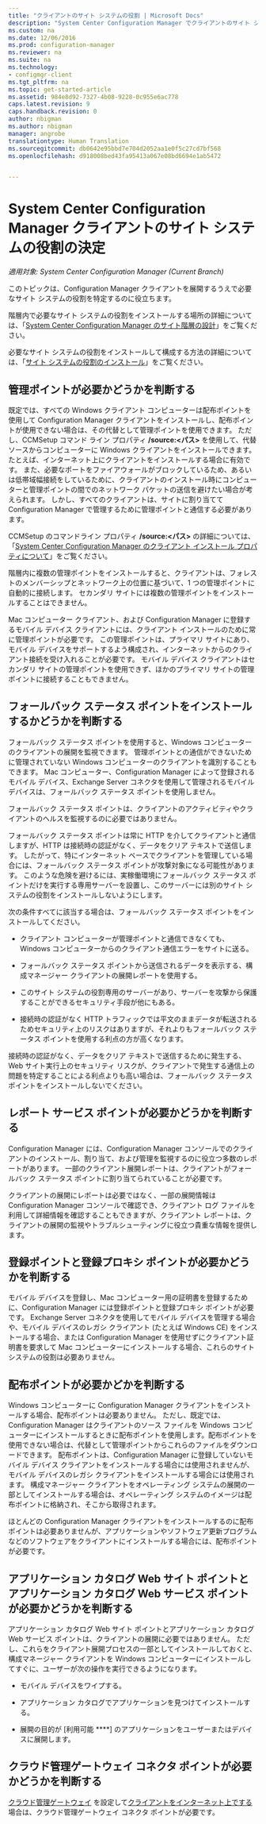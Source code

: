```yaml
---
title: "クライアントのサイト システムの役割 | Microsoft Docs"
description: "System Center Configuration Manager でクライアントのサイト システムの役割を決定します。"
ms.custom: na
ms.date: 12/06/2016
ms.prod: configuration-manager
ms.reviewer: na
ms.suite: na
ms.technology:
- configmgr-client
ms.tgt_pltfrm: na
ms.topic: get-started-article
ms.assetid: 984e8d92-7327-4b08-9228-0c955e6ac778
caps.latest.revision: 9
caps.handback.revision: 0
author: nbigman
ms.author: nbigman
manager: angrobe
translationtype: Human Translation
ms.sourcegitcommit: db0642e95bbd7e704d2052aa1e0f5c27cd7bf568
ms.openlocfilehash: d918008bed43fa95413a067e08bd6694e1ab5472


---
```

# <a name="determine-the-site-system-roles-for-system-center-configuration-manager-clients"></a>System Center Configuration Manager クライアントのサイト システムの役割の決定

*適用対象: System Center Configuration Manager (Current Branch)*

このトピックは、Configuration Manager クライアントを展開するうえで必要なサイト システムの役割を特定するのに役立ちます。  

 階層内で必要なサイト システムの役割をインストールする場所の詳細については、「[System Center Configuration Manager のサイト階層の設計](../../../../core/plan-design/hierarchy/design-a-hierarchy-of-sites.md)」をご覧ください。  

 必要なサイト システムの役割をインストールして構成する方法の詳細については、「[サイト システムの役割のインストール](../../../../core/servers/deploy/configure/install-site-system-roles.md)」をご覧ください。  

##  <a name="determine-if-you-need-a-management-point"></a>管理ポイントが必要かどうかを判断する  
 既定では、すべての Windows クライアント コンピューターは配布ポイントを使用して Configuration Manager クライアントをインストールし、配布ポイントが使用できない場合は、その代替として管理ポイントを使用できます。 ただし、CCMSetup コマンド ライン プロパティ **/source:<パス\>** を使用して、代替ソースからコンピューターに Windows クライアントをインストールできます。 たとえば、インターネット上にクライアントをインストールする場合に有効です。 また、必要なポートをファイアウォールがブロックしているため、あるいは低帯域幅接続をしているために、クライアントのインストール時にコンピューターと管理ポイントの間でのネットワーク パケットの送信を避けたい場合が考えられます。 しかし、すべてのクライアントは、サイトに割り当てて Configuration Manager で管理するために管理ポイントと通信する必要があります。  

 CCMSetup のコマンドライン プロパティ **/source:<パス\>** の詳細については、「[System Center Configuration Manager のクライアント インストール プロパティについて](../../../../core/clients/deploy/about-client-installation-properties.md)」をご覧ください。  

 階層内に複数の管理ポイントをインストールすると、クライアントは、フォレストのメンバーシップとネットワーク上の位置に基づいて、1 つの管理ポイントに自動的に接続します。 セカンダリ サイトには複数の管理ポイントをインストールすることはできません。  

 Mac コンピューター クライアント、および Configuration Manager に登録するモバイル デバイス クライアントには、クライアント インストールのために常に管理ポイントが必要です。 この管理ポイントは、プライマリ サイトにあり、モバイル デバイスをサポートするよう構成され、インターネットからのクライアント接続を受け入れることが必要です。 モバイル デバイス クライアントはセカンダリ サイトの管理ポイントを使用できず、ほかのプライマリ サイトの管理ポイントに接続することもできません。  

##  <a name="determine-if-you-need-a-fallback-status-point"></a>フォールバック ステータス ポイントをインストールするかどうかを判断する  
 フォールバック ステータス ポイントを使用すると、Windows コンピューターのクライアントの展開を監視できます。 管理ポイントとの通信ができないために管理されていない Windows コンピューターのクライアントを識別することもできます。 Mac コンピューター、Configuration Manager によって登録されるモバイル デバイス、Exchange Server コネクタを使用して管理されるモバイル デバイスは、フォールバック ステータス ポイントを使用しません。  

 フォールバック ステータス ポイントは、クライアントのアクティビティやクライアントのヘルスを監視するのに必要ではありません。  

 フォールバック ステータス ポイントは常に HTTP を介してクライアントと通信しますが、HTTP は接続時の認証がなく、データをクリア テキストで送信します。 したがって、特にインターネット ベースでクライアントを管理している場合には、フォールバック ステータス ポイントが攻撃対象になる可能性があります。 このような危険を避けるには、実稼働環境にフォールバック ステータス ポイントだけを実行する専用サーバーを設置し、このサーバーには別のサイト システムの役割をインストールしないようにします。  

 次の条件すべてに該当する場合は、フォールバック ステータス ポイントをインストールしてください。  

-   クライアント コンピューターが管理ポイントと通信できなくても、Windows コンピューターからのクライアント通信エラーをサイトに送る。  

-   フォールバック ステータス ポイントから送信されるデータを表示する、構成マネージャー クライアントの展開レポートを使用する。  

-   このサイト システムの役割専用のサーバーがあり、サーバーを攻撃から保護することができるセキュリティ手段が他にもある。  

-   接続時の認証がなく HTTP トラフィックでは平文のままデータが転送されるためセキュリティ上のリスクはありますが、それよりもフォールバック ステータス ポイントを使用する利点の方が高くなります。  

 接続時の認証がなく、データをクリア テキストで送信するために発生する、Web サイト実行上のセキュリティ リスクが、クライアントで発生する通信上の問題を特定することによる利点よりも高い場合は、フォールバック ステータス ポイントをインストールしないでください。  

##  <a name="determine-whether-you-need-a-reporting-services-point"></a>レポート サービス ポイントが必要かどうかを判断する  
 Configuration Manager には、Configuration Manager コンソールでのクライアントのインストール、割り当て、および管理を監視するのに役立つ多数のレポートがあります。 一部のクライアント展開レポートは、クライアントがフォールバック ステータス ポイントに割り当てられていることが必要です。  

 クライアントの展開にレポートは必要ではなく、一部の展開情報は Configuration Manager コンソールで確認でき、クライアント ログ ファイルを利用して詳細情報を確認することもできますが、クライアント レポートは、クライアントの展開の監視やトラブルシューティングに役立つ貴重な情報を提供します。  

##  <a name="determine-if-you-need-an-enrollment-point-and-an-enrollment-proxy-point"></a>登録ポイントと登録プロキシ ポイントが必要かどうかを判断する  
 モバイル デバイスを登録し、Mac コンピューター用の証明書を登録するために、Configuration Manager には登録ポイントと登録プロキシ ポイントが必要です。 Exchange Server コネクタを使用してモバイル デバイスを管理する場合や、モバイル デバイスのレガシ クライアント (たとえば Windows CE) をインストールする場合、または Configuration Manager を使用せずにクライアント証明書を要求して Mac コンピューターにインストールする場合、これらのサイト システムの役割は必要ありません。  

##  <a name="determine-if-you-need-a-distribution-point"></a>配布ポイントが必要かどかを判断する  
 Windows コンピューターに Configuration Manager クライアントをインストールする場合、配布ポイントは必要ありません。 ただし、既定では、Configuration Manager はクライアントのソース ファイルを Windows コンピューターにインストールするときに配布ポイントを使用します。配布ポイントを使用できない場合は、代替として管理ポイントからこれらのファイルをダウンロードできます。 配布ポイントは、Configuration Manager に登録していないモバイル デバイス クライアントをインストールする場合には使用されませんが、モバイル デバイスのレガシ クライアントをインストールする場合には使用されます。 構成マネージャー クライアントをオペレーティング システムの展開の一部としてインストールする場合は、オペレーティング システムのイメージは配布ポイントに格納され、そこから取得されます。  

 ほとんどの Configuration Manager クライアントをインストールするのに配布ポイントは必要ありませんが、アプリケーションやソフトウェア更新プログラムなどのソフトウェアをクライアントにインストールする場合には、配布ポイントが必要です。  

##  <a name="determine-if-you-need-an-application-catalog-website-point-and-an-application-catalog-web-services-point"></a>アプリケーション カタログ Web サイト ポイントとアプリケーション カタログ Web サービス ポイントが必要かどうかを判断する  
 アプリケーション カタログ Web サイト ポイントとアプリケーション カタログ Web サービス ポイントは、クライアントの展開に必要ではありません。 ただし、これらをクライアント展開プロセスの一部としてインストールしておくと、構成マネージャー クライアントを Windows コンピューターにインストールしてすぐに、ユーザーが次の操作を実行できるようになります。  

-   モバイル デバイスをワイプする。  

-   アプリケーション カタログでアプリケーションを見つけてインストールする。  

-   展開の目的が [利用可能 ****] のアプリケーションをユーザーまたはデバイスに展開します。  

##  <a name="determine-whether-you-require-a-cloud-management-gateway-connector-point"></a>クラウド管理ゲートウェイ コネクタ ポイントが必要かどうかを判断する 

[クラウド管理ゲートウェイ](/sccm/core/clients/manage/setup-cloud-management-gateway) を設定して[クライアントをインターネット上でする](/sccm/core/clients/manage/manage-clients-internet)場合は、クラウド管理ゲートウェイ コネクタ ポイントが必要です。


 


<!--HONumber=Dec16_HO3-->


